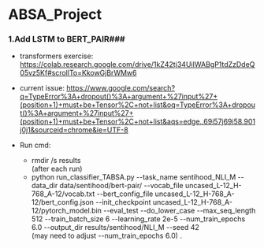 # ABSA_Project
 ### 1.Add LSTM to BERT_PAIR###
 * transformers exercise: https://colab.research.google.com/drive/1kZ42tj34UiIWABgP1tdZzDdeQ05vz5Kf#scrollTo=KkowGjBrWMw6
 * current issue: https://www.google.com/search?q=TypeError%3A+dropout()%3A+argument+%27input%27+(position+1)+must+be+Tensor%2C+not+list&oq=TypeError%3A+dropout()%3A+argument+%27input%27+(position+1)+must+be+Tensor%2C+not+list&aqs=edge..69i57j69i58.901j0j1&sourceid=chrome&ie=UTF-8

 * Run cmd: 
   * rmdir /s results \
                (after each run)
   * python run_classifier_TABSA.py --task_name sentihood_NLI_M --data_dir data/sentihood/bert-pair/ --vocab_file uncased_L-12_H-768_A-12/vocab.txt --bert_config_file uncased_L-12_H-768_A-12/bert_config.json --init_checkpoint uncased_L-12_H-768_A-12/pytorch_model.bin --eval_test --do_lower_case --max_seq_length 512 --train_batch_size 6 --learning_rate 2e-5 --num_train_epochs 6.0 --output_dir results/sentihood/NLI_M --seed 42\
           (may need to adjust --num_train_epochs 6.0) .
